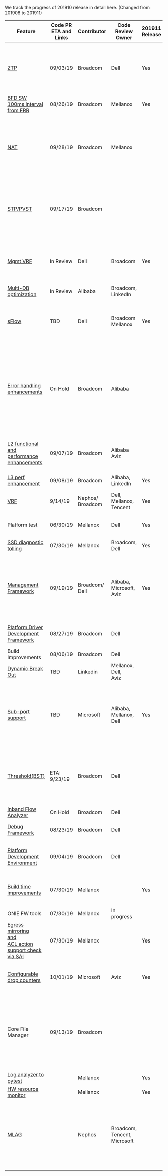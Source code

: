 We track the progress of 201910 release in detail here. (Changed from 201908 to 201911)

| Feature                                                 | Code PR <br>ETA and Links | Contributor| Code Review Owner        | 201911  Release                                      | PR Link & Status of PR                                                     |
| ------------------------------------------------------- | --------------------- | -----------| ------------------------ | ------------------------------------------------------------ | ------------------------------------------------------------ |
| [ZTP](https://github.com/Azure/SONiC/blob/master/doc/ztp/ztp.md)                                                     | 09/03/19              | Broadcom   | Dell                     | Yes | ~~[3227](https://github.com/Azure/sonic-buildimage/pull/3227)~~   - Merged<br>~~[3298](https://github.com/Azure/sonic-buildimage/pull/3298)~~  -  Merged <br>~~[1000](https://github.com/Azure/sonic-swss/pull/1000)~~  -   Merged<br>~~[3299](https://github.com/Azure/sonic-buildimage/pull/3299)~~  -   Merged<br>~~[12](https://github.com/Azure/sonic-ztp/pull/12)~~  -  Merged<br>[599](https://github.com/Azure/sonic-utilities/pull/599)  - Write Access Approval Required                                                                                 & BuildTestFails<br>~~[715](https://github.com/Azure/sonic-utilities/pull/715)~~ - Merged |
| [BFD SW <br>100ms interval <br>from FRR](https://github.com/Azure/SONiC/pull/383)                        | 08/26/19              | Broadcom   | Mellanox                 | Yes | [3385](https://github.com/Azure/sonic-buildimage/pull/3385)  - Closed<br>[3838](https://github.com/Azure/sonic-buildimage/pull/3838) - Changes Required |
| [NAT](https://github.com/Azure/SONiC/pull/390)                                                     | 09/28/19              | Broadcom   | Mellanox                 |  | [3494](https://github.com/Azure/sonic-buildimage/pull/3494) -  ChangesApproved, but VsImageTestIssue<br>[1059](https://github.com/Azure/sonic-swss/pull/1059)  - ChangesApproved, but VsTestFails<sup>[7]</sup><br>[645](https://github.com/Azure/sonic-utilities/pull/645)  -  NotYetApproved & BuildTestFails<br>[100 ](https://github.com/Azure/sonic-linux-kernel/pull/100) -   ChangesApproved, but NeedsConflictResolution<br>~~[304](https://github.com/Azure/sonic-swss-common/pull/304)~~  -   Merged<br>~~[519](https://github.com/Azure/sonic-sairedis/pull/519)~~  -   Merged |
| [STP/PVST](https://github.com/Azure/SONiC/pull/386)                                                | 09/17/19              | Broadcom   |                          |  | [20](https://github.com/Azure/sonic-stp/pull/20)  -  MergePending<br>~~[305](https://github.com/Azure/sonic-swss-common/pull/305)~~  -   Merged<br>[1058](https://github.com/Azure/sonic-swss/pull/1058)  -   NotYetApproved & VsTestFails<br>[648](https://github.com/Azure/sonic-utilities/pull/648)  -   ChangesApproved, but BuildTestFails<br>[3463](https://github.com/Azure/sonic-buildimage/pull/3463)  -   WriteAccessApprovalRequired & BuildTest Fails. |
| [Mgmt   VRF](https://github.com/Azure/sonic-utilities/pull/463/commits/d6d14929ef1f1d27f92e4bb5db30fba8b39dcfd4)                                              | In   Review           | Dell       | Broadcom                 | Yes | ~~[2585](https://github.com/Azure/sonic-buildimage/pull/2585)~~  - Merged<br>~~[2608](https://github.com/Azure/sonic-buildimage/pull/2608)~~  -   Merged<br>~~[3204](https://github.com/Azure/sonic-buildimage/pull/3204)~~  -   Merged<br>~~[463](https://github.com/Azure/sonic-utilities/pull/463)~~  -   Merged<br>~~[472](https://github.com/Azure/sonic-utilities/pull/472)~~  -   Merged<br>~~[627](https://github.com/Azure/sonic-utilities/pull/627)~~  -   Merged <br> ~~[3586](https://github.com/Azure/sonic-buildimage/pull/3586)~~ - Merged |
| [Multi-DB <br>optimization](https://github.com/Azure/SONiC/blob/ed69d427dcf358299b2c1b812e59a1e26a4ef4a5/doc/database/multi_database_instances.md)                                 | In   Review           | Alibaba    | Broadcom,   LinkedIn     |                                                             | ~~[52](https://github.com/Azure/sonic-py-swsssdk/pull/52)~~ - Merged                                                            |
| [sFlow](https://github.com/Azure/SONiC/pull/389)                                                   | TBD                   | Dell       | Broadcom   Mellanox      | Yes | ~~[94](https://github.com/Azure/sonic-linux-kernel/pull/94)~~  - Merged<br>~~[299](https://github.com/Azure/sonic-swss-common/pull/299)~~  -  Merged<br>~~[498](https://github.com/Azure/sonic-sairedis/pull/498)~~  -   Merged<br> ~~[1012](https://github.com/Azure/sonic-swss/pull/1012)~~ - Merged<br> ~~[1011](https://github.com/Azure/sonic-swss/pull/1011)~~ - Merged<br>~~[3251](https://github.com/Azure/sonic-buildimage/pull/3251)~~  -   Merged<br>~~[592 ](https://github.com/Azure/sonic-utilities/pull/592)~~ -   Merged |
| [Error handling <br>enhancements](https://github.com/Azure/SONiC/pull/391)                           | On   Hold             | Broadcom   | Alibaba                  |  | **Framework** <br/>[309](https://github.com/Azure/sonic-swss-common/pull/309) - 1 Approved, 1 Change Requested , NeedsUpdate <br/> [666](https://github.com/Azure/sonic-utilities/pull/666) - ReviewerNotAssigned<br/> [1100](https://github.com/Azure/sonic-swss/pull/1100) - NotYetApproved & BuildTestFails</sup><br/> [523](https://github.com/Azure/sonic-sairedis/pull/523) - ChangesRequested& NeedsConflictResolution<br/> **BGP**<br/> [3629](https://github.com/Azure/sonic-buildimage/pull/3629) - ReviewerNotAssigned<br/> [709](https://github.com/Azure/sonic-utilities/pull/709) -  ReviewPending & BuildTestFails<br/> [1101](https://github.com/Azure/sonic-swss/pull/1101) - ReviewerNotAssigned & BuildTestFails |
| [L2 functional and <br> performance enhancements](https://github.com/Azure/SONiC/pull/379)            | 09/07/19              | Broadcom   | Alibaba <br>Aviz           |  | [885 ](https://github.com/Azure/sonic-swss/pull/885) -  ReviewPending & Build test fails due to dependencies<br>~~[510  ](https://github.com/Azure/sonic-sairedis/pull/510)~~ -   Merged<br>~~[303](https://github.com/Azure/sonic-swss-common/pull/303)~~  -   Merged<br>[529](https://github.com/Azure/sonic-utilities/pull/529) -  2 reviewers approved, 1 more review is pending |
| [L3 perf <br>enhancement](https://github.com/Azure/SONiC/pull/399)                                   | 09/08/19              | Broadcom   | Alibaba,<br>   LinkedIn      | Yes | ~~[1048](https://github.com/Azure/sonic-swss/pull/1048)~~   - Merged |
| [VRF](https://github.com/Azure/SONiC/blob/master/doc/vrf/sonic-vrf-hld.md)                                                     | 9/14/19        | Nephos/<br>Broadcom| Dell,<br>Mellanox,<br>Tencent|Yes |~~[3733](https://github.com/Azure/sonic-buildimage/pull/3733)~~ - Merged<br> [3047](https://github.com/Azure/sonic-buildimage/pull/3047) - ChangeRequested <br>~~[943](https://github.com/Azure/sonic-swss/pull/943)~~ - Merged<br>~~[1065](https://github.com/Azure/sonic-mgmt/pull/1065)~~ - Merged<br> |
| Platform test                                           | 06/30/19              | Mellanox   | Dell                     | Yes | ~~[915](https://github.com/Azure/sonic-mgmt/pull/915)~~  - Merged<br>~~[980](https://github.com/Azure/sonic-mgmt/pull/980)~~ - Merged<br>~~[1079](https://github.com/Azure/sonic-mgmt/pull/1079)~~ -  Merged |
| [SSD  diagnostic <br> tolling](https://github.com/Azure/SONiC/pull/378)                                | 07/30/19              | Mellanox   | Broadcom,<br> Dell         | Yes | ~~[587](https://github.com/Azure/sonic-utilities/pull/587)~~  - Merged<br>~~[47](https://github.com/Azure/sonic-buildimage/pull/47)~~ -   Merged<br>~~[3218](https://github.com/Azure/sonic-buildimage/pull/3218)~~ -  Merged |
| [Management <br>   Framework](https://github.com/Azure/SONiC/pull/436)                                  | 09/19/19              | Broadcom/<br>Dell| Alibaba,<br>Microsoft,<br>Aviz | Yes | [18](https://github.com/Azure/sonic-mgmt-framework/pull/18)   -  Approval & Merge Pending<br>[23](https://github.com/Azure/sonic-telemetry/pull/23)  -   NotYetApproved , Build TestFails & NeedsConflictResolution<br> [3488](https://github.com/Azure/sonic-buildimage/pull/3488)  - WriteAccessApprovalRequired , VsImageTestFails & NeedsConflictResolution<br>~~[659](https://github.com/Azure/sonic-utilities/pull/659)~~  -   Merged |
| [Platform   Driver<br> Development <br> Framework](https://github.com/Azure/SONiC/pull/406)                 | 08/27/19              | Broadcom   | Dell                     |  | [3387](https://github.com/Azure/sonic-buildimage/pull/3387)   -  1 approval done and 1 approval pending<br>~~[62](https://github.com/Azure/sonic-platform-common/pull/62)~~  -   Merged<br>~~[624](https://github.com/Azure/sonic-utilities/pull/624)~~  -  Merged |
| Build Improvements                                      | 08/06/19              | Broadcom   | Dell                     |  | [3292](https://github.com/Azure/sonic-buildimage/pull/3292)  -   Closed. New PR number is unknown |
| [Dynamic   Break Out](https://github.com/Azure/SONiC/pull/450)                                     | TBD                   | Linkedin   | Mellanox,<br>Dell,<br>Aviz       |                                                              |                                                              |
| [Sub-port   support](https://github.com/Azure/SONiC/pull/420)                                      | TBD                   | Microsoft  | Alibaba,<br>Mellanox,<br>Dell    | Yes | ~~[998](https://github.com/opencomputeproject/SAI/pull/998)~~ - Merged<br> ~~[284](https://github.com/Azure/sonic-swss-common/pull/284)~~ - Merged<br>~~[969](https://github.com/Azure/sonic-swss/pull/969)~~ - Merged<br>~~[871](https://github.com/Azure/sonic-swss/pull/871)~~ - Merged<br> ~~[3412](https://github.com/Azure/sonic-buildimage/pull/3412)~~ - Merged<br> ~~[3422](https://github.com/Azure/sonic-buildimage/pull/3422)~~ - Merged<br> ~~[3413](https://github.com/Azure/sonic-buildimage/pull/3413)~~ - Merged<br> ~~[638](https://github.com/Azure/sonic-utilities/pull/638)~~ - Merged<br> ~~[642](https://github.com/Azure/sonic-utilities/pull/642)~~ - Merged<br> ~~[651](https://github.com/Azure/sonic-utilities/pull/651)~~ - Merged |
| [Threshold(BST)](https://github.com/Azure/SONiC/pull/429)                                          | ETA:   9/23/19        | Broadcom   | Dell                     |  | [3501](https://github.com/Azure/sonic-buildimage/pull/3501)   - 1 approval done, 1 change requested & VsImageTestFails<br>[12](https://github.com/Azure/sonic-tam/pull/12) -   MergePending<br>[1067](https://github.com/Azure/sonic-swss/pull/1067) -   Approved, VsTestFails <br>[665](https://github.com/Azure/sonic-utilities/pull/665) -   Approved but BuildTestFails<br>[310](https://github.com/Azure/sonic-swss-common/pull/310) -   WriteAccessApprovalRequired |
| [Inband Flow <br> Analyzer](https://github.com/Azure/SONiC/pull/427)                                  | On   Hold             | Broadcom   | Dell                     |                                                     | On   Hold                                                    |
| [Debug   Framework](https://github.com/Azure/SONiC/pull/398)                                       | 08/23/19              | Broadcom   | Dell                     |  | [300](https://github.com/Azure/sonic-swss-common/pull/300)   - ApprovalPending<br>[618](https://github.com/Azure/sonic-utilities/pull/618) -   1 approval done, 1 ChangePending. |
| [Platform <br> Development<br> Environment](https://github.com/Azure/SONiC/pull/407)                      | 09/04/19              | Broadcom   | Dell                     |  | ~~[3408](https://github.com/Azure/sonic-buildimage/pull/3408)~~  - Closed<br>~~[27](https://github.com/Azure/sonic-platform-pdk-pde/pull/27)~~ -   Closed <br> [3778](https://github.com/Azure/sonic-buildimage/pull/3778) - WriteAccessApprovalRequired</sup><br> [28](https://github.com/Azure/sonic-platform-pdk-pde/pull/28) - MergePending |
| [Build   time <br>improvements](https://github.com/Azure/SONiC/pull/419)                               | 07/30/19              | Mellanox   |                          | Yes | ~~[911](https://github.com/Azure/sonic-swss/pull/911)~~  - Merged<br>~~[280](https://github.com/Azure/sonic-swss-common/pull/280)~~  -   Merged<br>~~[461](https://github.com/Azure/sonic-sairedis/pull/461)~~  -  Merged<br>~~[3048](https://github.com/Azure/sonic-buildimage/pull/3048)~~  -   Merged<br>~~[3049](https://github.com/Azure/sonic-buildimage/pull/3049)~~  -   Merged |
| ONIE FW tools                                           | 07/30/19              | Mellanox   | In   progress            |                                                              |                                                              |
| [Egress   mirroring <br>and<br> ACL action <br> support check <br>via SAI](https://github.com/Azure/SONiC/pull/411) | 07/30/19              | Mellanox   |                          | Yes | ~~[963](https://github.com/Azure/sonic-swss/pull/963)~~   -  Merged<br>~~[1019](https://github.com/Azure/sonic-swss/pull/1019)~~  -   Merged<br>~~[575](https://github.com/Azure/sonic-utilities/pull/575)~~ -  Merged<br> ~~[481](https://github.com/Azure/sonic-sairedis/pull/481)~~  -   Merged |
| [Configurable <br>  drop counters](https://github.com/Azure/SONiC/pull/434)                            | 10/01/19              | Microsoft  | Aviz                     | Yes | ~~[308](https://github.com/Azure/sonic-swss-common/pull/308)~~ -  Merged<br> ~~[520](https://github.com/Azure/sonic-sairedis/pull/520)~~ -  Merged<br> ~~[1075](https://github.com/Azure/sonic-swss/pull/1075)~~  -  Merged<br> ~~[1093](https://github.com/Azure/sonic-swss/pull/1093)~~  -  Merged <br> ~~[688](https://github.com/Azure/sonic-utilities/pull/688)~~ - Merged |
| Core File Manager                                       | 09/13/19              | Broadcom   |                          |  | [3447](https://github.com/Azure/sonic-buildimage/pull/3447) - ReviewerNotAssigned, BuildTestFails &  NeedsConflictResolution<br>[643](https://github.com/Azure/sonic-utilities/pull/643) -  ReviewPending, BuildTestFails & NeedsConflictResolution<br>[3499](https://github.com/Azure/sonic-buildimage/pull/3499)  -  1 review done and 1 other review requested, BuildTestFails & NeedsConflictResolution<br>[663](https://github.com/Azure/sonic-utilities/pull/663)  -   ReviewPending |
|[Log analyzer to pytest](https://github.com/Azure/SONiC/pull/421)| |Mellanox| | Yes | ~~[1048](https://github.com/Azure/sonic-mgmt/pull/1048)~~ - Merged |
|[HW resource monitor](https://github.com/Azure/SONiC/pull/439)| |Mellanox| |Yes |~~[1121](https://github.com/Azure/sonic-mgmt/pull/1121)~~ - Merged |
|[MLAG](https://github.com/Azure/SONiC/pull/325)| | Nephos |Broadcom,<br>Tencent,<br> Microsoft||[2514](https://github.com/Azure/sonic-buildimage/pull/2514) - WriteAccessApprovalRequired<br>~~[1003](https://github.com/Azure/sonic-swss/pull/1003)~~ - Merged<br> ~~[877](https://github.com/Azure/sonic-swss/pull/877)~~ - Merged<br> [814](https://github.com/Azure/sonic-swss/pull/814) - MergePending<br> [811](https://github.com/Azure/sonic-swss/pull/811) - MergePending<br> [810](https://github.com/Azure/sonic-swss/pull/810) - MergePending<br> ~~[809](https://github.com/Azure/sonic-swss/pull/809)~~ - Merged<br>  ~~[275](https://github.com/Azure/sonic-swss-common/pull/275)~~ - Merged<br> [453](https://github.com/Azure/sonic-utilities/pull/453) - ApprovalPending & BuildTestFails|
